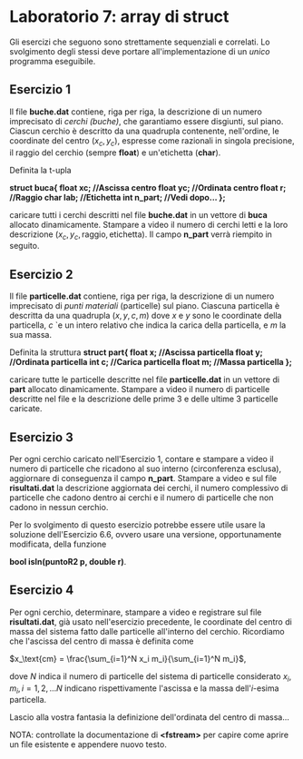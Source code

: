 # Laboratorio 7: array di struct

Gli esercizi che seguono sono strettamente sequenziali e correlati. Lo svolgimento degli stessi deve portare all'implementazione di un _unico_ programma eseguibile.

## Esercizio 1
Il file __buche.dat__ contiene, riga per riga, la descrizione di un numero imprecisato di _cerchi (buche)_, che garantiamo essere disgiunti, sul piano. Ciascun cerchio è descritto da una quadrupla contenente, nell'ordine, le coordinate del centro $(x_c,y_c)$, espresse come razionali in singola precisione, il raggio del cerchio (sempre __float__) e un'etichetta (__char__). 

Definita la t-upla 

__struct buca{ 
    float xc; //Ascissa centro
    float yc; //Ordinata centro
    float r;  //Raggio
    char lab; //Etichetta
    int n_part; //Vedi dopo...
};__

caricare tutti i cerchi descritti nel file __buche.dat__ in  un vettore di __buca__ allocato dinamicamente. Stampare a video il numero di cerchi letti e  la loro descrizione $(x_c,y_c, \text{raggio}, \text{etichetta})$. Il campo __n_part__  verrà riempito in seguito. 

## Esercizio 2
Il file __particelle.dat__  contiene, riga per riga, la descrizione di un numero imprecisato di _punti materiali_ (particelle) sul piano. Ciascuna particella è descritta da una quadrupla $(x,y,c,m)$ dove $x$ e $y$ sono le coordinate della particella, $c$ \`e un intero relativo che indica la carica della particella, e $m$ la sua massa.

Definita la struttura
__struct part{
   float x; //Ascissa particella
   float y; //Ordinata particella
   int c;   //Carica particella
   float m; //Massa particella
};__

caricare tutte le particelle descritte nel file __particelle.dat__ in un vettore di __part__ allocato dinamicamente. Stampare a video il numero di particelle descritte nel file e la descrizione delle prime 3 e delle ultime 3 particelle caricate.


## Esercizio 3

Per ogni cerchio caricato nell'Esercizio 1, contare e stampare a video il numero di particelle che ricadono al suo interno (circonferenza esclusa), aggiornare 
di conseguenza il campo __n_part__. Stampare a video e sul file __risultati.dat__ la descrizione aggiornata dei cerchi, il numero complessivo di particelle che cadono dentro ai cerchi e il numero di particelle che non cadono in nessun cerchio. 

Per lo svolgimento di questo esercizio potrebbe essere utile usare la soluzione dell'Esercizio 6.6, ovvero usare una versione, opportunamente modificata, della funzione

__bool isIn(puntoR2 p, double r)__.

## Esercizio 4

Per ogni cerchio, determinare, stampare a video e registrare sul file __risultati.dat__, già usato nell'esercizio precedente, le coordinate del centro di massa del sistema fatto dalle particelle all'interno del cerchio. Ricordiamo che l'ascissa del centro di massa è definita come 

$x_\text{cm} = \frac{\sum_{i=1}^N x_i m_i}{\sum_{i=1}^N m_i}$,

dove $N$ indica il numero di particelle del sistema di particelle considerato $x_i,m_i, i=1,2,\ldots N$ indicano rispettivamente l'ascissa e la massa dell'$i$-esima particella. 

Lascio alla vostra fantasia la definizione  dell'ordinata del centro di massa...


NOTA: controllate la documentazione di __\<fstream\>__ per capire come aprire un file esistente e appendere nuovo testo.